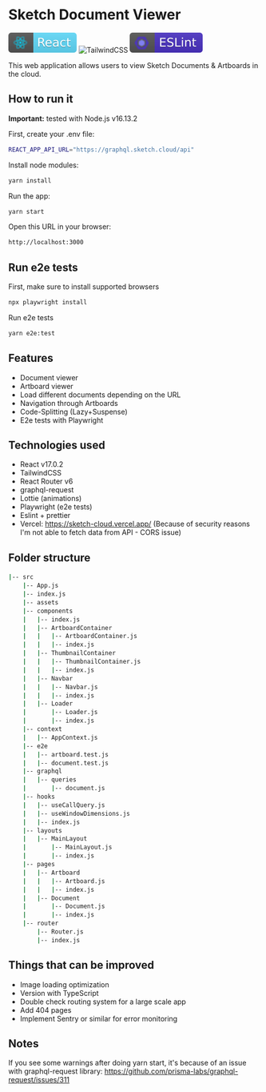 # Sketch Document Viewer
![React](https://github.com/aleen42/badges/raw/master/src/react.svg) ![TailwindCSS](https://badges.aleen42.com/src/tailwindcss.svg) ![Eslint](https://github.com/aleen42/badges/raw/master/src/eslint.svg)

This web application allows users to view Sketch Documents & Artboards in the cloud.

## How to run it
**Important:** tested with Node.js v16.13.2

First, create your .env file:
```sh
REACT_APP_API_URL="https://graphql.sketch.cloud/api"
```
Install node modules:
```sh
yarn install
```
Run the app:
```sh
yarn start
```
Open this URL in your browser:
```sh
http://localhost:3000
```

## Run e2e tests
First, make sure to install supported browsers
```sh
npx playwright install
```
Run e2e tests
```sh
yarn e2e:test
```

## Features

- Document viewer
- Artboard viewer
- Load different documents depending on the URL
- Navigation through Artboards
- Code-Splitting (Lazy+Suspense)
- E2e tests with Playwright

## Technologies used

- React v17.0.2
- TailwindCSS
- React Router v6
- graphql-request
- Lottie (animations)
- Playwright (e2e tests)
- Eslint + prettier
- Vercel: https://sketch-cloud.vercel.app/ (Because of security reasons I'm not able to fetch data from API - CORS issue)

## Folder structure
```sh
|-- src
    |-- App.js
    |-- index.js
    |-- assets
    |-- components
    |   |-- index.js
    |   |-- ArtboardContainer
    |   |   |-- ArtboardContainer.js
    |   |   |-- index.js
    |   |-- ThumbnailContainer
    |   |   |-- ThumbnailContainer.js
    |   |   |-- index.js
    |   |-- Navbar
    |   |   |-- Navbar.js
    |   |   |-- index.js
    |   |-- Loader
    |       |-- Loader.js
    |       |-- index.js
    |-- context
    |   |-- AppContext.js
    |-- e2e
    |   |-- artboard.test.js
    |   |-- document.test.js
    |-- graphql
    |   |-- queries
    |       |-- document.js
    |-- hooks
    |   |-- useCallQuery.js
    |   |-- useWindowDimensions.js
    |   |-- index.js
    |-- layouts
    |   |-- MainLayout
    |       |-- MainLayout.js
    |       |-- index.js
    |-- pages
    |   |-- Artboard
    |   |   |-- Artboard.js
    |   |   |-- index.js
    |   |-- Document
    |       |-- Document.js
    |       |-- index.js
    |-- router
        |-- Router.js
        |-- index.js
```

## Things that can be improved

- Image loading optimization
- Version with TypeScript
- Double check routing system for a large scale app
- Add 404 pages
- Implement Sentry or similar for error monitoring

## Notes

If you see some warnings after doing yarn start, it's because of an issue with graphql-request library: https://github.com/prisma-labs/graphql-request/issues/311
